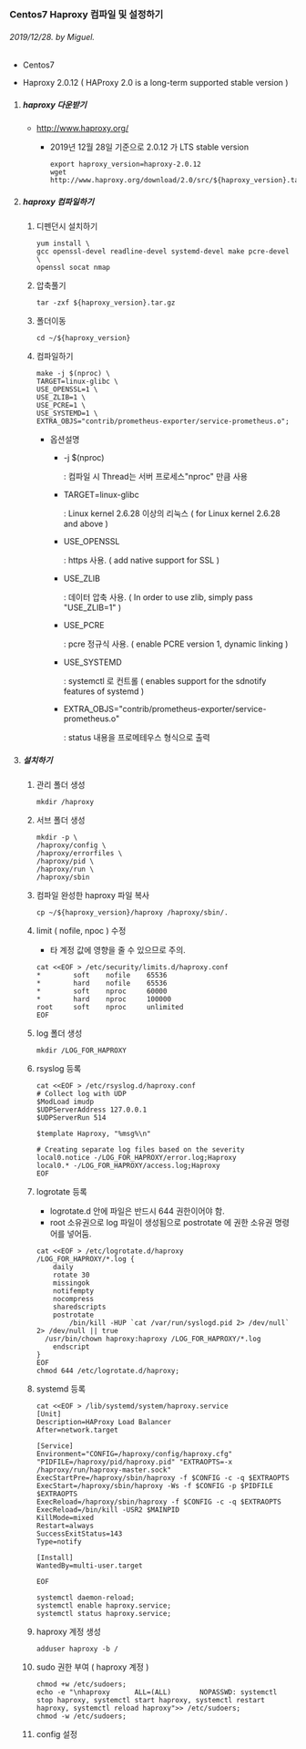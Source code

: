 ### Centos7 Haproxy 컴파일 및 설정하기

###### 2019/12/28. by Miguel.

- Centos7

- Haproxy 2.0.12 ( HAProxy 2.0 is a long-term supported stable version )
  
  

1. #####  haproxy 다운받기

   * http://www.haproxy.org/

     * 2019년 12월 28일 기준으로 2.0.12 가 LTS stable version

       ```
       export haproxy_version=haproxy-2.0.12
       wget http://www.haproxy.org/download/2.0/src/${haproxy_version}.tar.gz
       ```

      

2. ##### haproxy 컴파일하기

   1. 디펜던시 설치하기

      ```
      yum install \ 
      gcc openssl-devel readline-devel systemd-devel make pcre-devel \ 
      openssl socat nmap
      ```

      

   2. 압축풀기
   
      ```
      tar -zxf ${haproxy_version}.tar.gz
      ```

      

   3. 폴더이동
   
      ```
      cd ~/${haproxy_version}
      ```

      

   4. 컴파일하기
   
      ```
      make -j $(nproc) \
      TARGET=linux-glibc \ 
      USE_OPENSSL=1 \ 
      USE_ZLIB=1 \ 
      USE_PCRE=1 \ 
      USE_SYSTEMD=1 \ 
      EXTRA_OBJS="contrib/prometheus-exporter/service-prometheus.o";
      ```

      

      - 옵션설명

        - -j $(nproc)

          : 컴파일 시 Thread는 서버 프로세스"nproc" 만큼 사용

        - TARGET=linux-glibc

          : Linux kernel 2.6.28 이상의 리눅스 ( for Linux kernel 2.6.28 and above )

        - USE_OPENSSL

          : https 사용. ( add native support for SSL )

        - USE_ZLIB

          : 데이터 압축 사용. ( In order to use zlib, simply pass "USE_ZLIB=1" )

        - USE_PCRE

          : pcre 정규식 사용. ( enable PCRE version 1, dynamic linking )

        - USE_SYSTEMD
   
          : systemctl 로 컨트롤 ( enables support for the sdnotify features of systemd )
        
        - EXTRA_OBJS="contrib/prometheus-exporter/service-prometheus.o"
        
          : status 내용을 프로메테우스 형식으로 출력
          
   
3. #####  설치하기

   1. 관리 폴더 생성

      ```
      mkdir /haproxy
      ```

      

   2. 서브 폴더 생성

      ```
      mkdir -p \ 
      /haproxy/config \ 
      /haproxy/errorfiles \ 
      /haproxy/pid \ 
      /haproxy/run \ 
      /haproxy/sbin
      ```

      

   3. 컴파일 완성한 haproxy 파일 복사

      ```
      cp ~/${haproxy_version}/haproxy /haproxy/sbin/.
      ```

      

   4. limit ( nofile, npoc ) 수정

      - 타 계정 값에 영향을 줄 수 있으므로 주의.

      ```
      cat <<EOF > /etc/security/limits.d/haproxy.conf
      *        soft    nofile    65536
      *        hard    nofile    65536
      *        soft    nproc     60000
      *        hard    nproc     100000
      root     soft    nproc     unlimited
      EOF
      ```
   
      
   
   5. log 폴더 생성
   
      ```
      mkdir /LOG_FOR_HAPROXY
      ```
   
      
   
   6. rsyslog 등록
   
      ```
      cat <<EOF > /etc/rsyslog.d/haproxy.conf
      # Collect log with UDP
      $ModLoad imudp
      $UDPServerAddress 127.0.0.1
      $UDPServerRun 514
      
      $template Haproxy, "%msg%\n"
      
      # Creating separate log files based on the severity
      local0.notice -/LOG_FOR_HAPROXY/error.log;Haproxy
      local0.* -/LOG_FOR_HAPROXY/access.log;Haproxy
      EOF
      ```
   
      
   
   7. logrotate 등록
   
      - logrotate.d 안에 파일은 반드시 644 권한이어야 함.
      - root 소유권으로 log 파일이 생성됨으로 postrotate 에 권한 소유권 명령어를 넣어둠.
   
      ```
      cat <<EOF > /etc/logrotate.d/haproxy
      /LOG_FOR_HAPROXY/*.log {
          daily
          rotate 30
          missingok
          notifempty
          nocompress
          sharedscripts
          postrotate
              /bin/kill -HUP `cat /var/run/syslogd.pid 2> /dev/null` 2> /dev/null || true
      	/usr/bin/chown haproxy:haproxy /LOG_FOR_HAPROXY/*.log
          endscript
      }
      EOF
      chmod 644 /etc/logrotate.d/haproxy;
      ```
   
      
   
   8. systemd 등록
   
      ```
      cat <<EOF > /lib/systemd/system/haproxy.service
      [Unit]
      Description=HAProxy Load Balancer
      After=network.target
      
      [Service]
      Environment="CONFIG=/haproxy/config/haproxy.cfg" "PIDFILE=/haproxy/pid/haproxy.pid" "EXTRAOPTS=-x /haproxy/run/haproxy-master.sock"
      ExecStartPre=/haproxy/sbin/haproxy -f $CONFIG -c -q $EXTRAOPTS
      ExecStart=/haproxy/sbin/haproxy -Ws -f $CONFIG -p $PIDFILE $EXTRAOPTS
      ExecReload=/haproxy/sbin/haproxy -f $CONFIG -c -q $EXTRAOPTS
      ExecReload=/bin/kill -USR2 $MAINPID
      KillMode=mixed
      Restart=always
      SuccessExitStatus=143
      Type=notify
      
      [Install]
      WantedBy=multi-user.target
      
      EOF
      
      systemctl daemon-reload;
      systemctl enable haproxy.service;
      systemctl status haproxy.service;
      ```
   
      
   
   9. haproxy 계정 생성
   
      ```
      adduser haproxy -b /
      ```
   
      
   
   10. sudo 권한 부여 ( haproxy 계정 )
   
       ```
       chmod +w /etc/sudoers;
       echo -e "\nhaproxy      ALL=(ALL)       NOPASSWD: systemctl stop haproxy, systemctl start haproxy, systemctl restart haproxy, systemctl reload haproxy">> /etc/sudoers;
       chmod -w /etc/sudoers;
       ```
   
       
   
   11. config 설정

